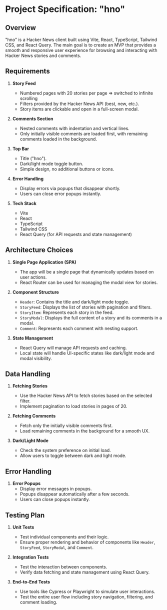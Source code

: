 # Project Specification: "hno"

## Overview

"hno" is a Hacker News client built using Vite, React, TypeScript, Tailwind CSS, and React Query. The main goal is to create an MVP that provides a smooth and responsive user experience for browsing and interacting with Hacker News stories and comments.

## Requirements

1. **Story Feed**

   - Numbered pages with 20 stories per page => switched to infinite scrolling
   - Filters provided by the Hacker News API (best, new, etc.).
   - Story items are clickable and open in a full-screen modal.

2. **Comments Section**

   - Nested comments with indentation and vertical lines.
   - Only initially visible comments are loaded first, with remaining comments loaded in the background.

3. **Top Bar**

   - Title ("hno").
   - Dark/light mode toggle button.
   - Simple design, no additional buttons or icons.

4. **Error Handling**

   - Display errors via popups that disappear shortly.
   - Users can close error popups instantly.

5. **Tech Stack**
   - Vite
   - React
   - TypeScript
   - Tailwind CSS
   - React Query (for API requests and state management)

## Architecture Choices

1. **Single Page Application (SPA)**

   - The app will be a single page that dynamically updates based on user actions.
   - React Router can be used for managing the modal view for stories.

2. **Component Structure**

   - `Header`: Contains the title and dark/light mode toggle.
   - `StoryFeed`: Displays the list of stories with pagination and filters.
   - `StoryItem`: Represents each story in the feed.
   - `StoryModal`: Displays the full content of a story and its comments in a modal.
   - `Comment`: Represents each comment with nesting support.

3. **State Management**
   - React Query will manage API requests and caching.
   - Local state will handle UI-specific states like dark/light mode and modal visibility.

## Data Handling

1. **Fetching Stories**

   - Use the Hacker News API to fetch stories based on the selected filter.
   - Implement pagination to load stories in pages of 20.

2. **Fetching Comments**

   - Fetch only the initially visible comments first.
   - Load remaining comments in the background for a smooth UX.

3. **Dark/Light Mode**
   - Check the system preference on initial load.
   - Allow users to toggle between dark and light mode.

## Error Handling

1. **Error Popups**
   - Display error messages in popups.
   - Popups disappear automatically after a few seconds.
   - Users can close popups instantly.

## Testing Plan

1. **Unit Tests**

   - Test individual components and their logic.
   - Ensure proper rendering and behavior of components like `Header`, `StoryFeed`, `StoryModal`, and `Comment`.

2. **Integration Tests**

   - Test the interaction between components.
   - Verify data fetching and state management using React Query.

3. **End-to-End Tests**
   - Use tools like Cypress or Playwright to simulate user interactions.
   - Test the entire user flow including story navigation, filtering, and comment loading.
